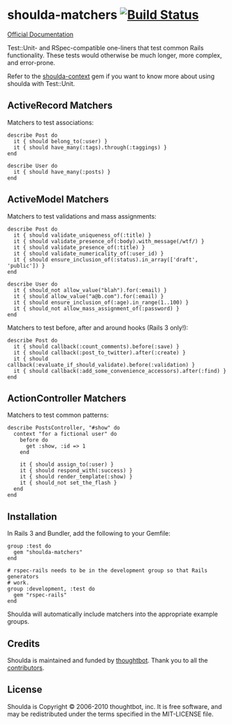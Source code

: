 # shoulda-matchers [![Build Status](https://secure.travis-ci.org/thoughtbot/shoulda-matchers.png?branch=master)](http://travis-ci.org/thoughtbot/shoulda-matchers)

[Official Documentation](http://rubydoc.info/github/thoughtbot/shoulda-matchers/master/frames)

Test::Unit- and RSpec-compatible one-liners that test common Rails functionality.
These tests would otherwise be much longer, more complex, and error-prone.

Refer to the [shoulda-context](https://github.com/thoughtbot/shoulda-context) gem if you want to know more
about using shoulda with Test::Unit.

## ActiveRecord Matchers

Matchers to test associations:

    describe Post do
      it { should belong_to(:user) }
      it { should have_many(:tags).through(:taggings) }
    end

    describe User do
      it { should have_many(:posts) }
    end

## ActiveModel Matchers

Matchers to test validations and mass assignments:

    describe Post do
      it { should validate_uniqueness_of(:title) }
      it { should validate_presence_of(:body).with_message(/wtf/) }
      it { should validate_presence_of(:title) }
      it { should validate_numericality_of(:user_id) }
      it { should ensure_inclusion_of(:status).in_array(['draft', 'public']) }
    end

    describe User do
      it { should_not allow_value("blah").for(:email) }
      it { should allow_value("a@b.com").for(:email) }
      it { should ensure_inclusion_of(:age).in_range(1..100) }
      it { should_not allow_mass_assignment_of(:password) }
    end
    
Matchers to test before, after and around hooks (Rails 3 only!):
    
    describe Post do
      it { should callback(:count_comments).before(:save) }
      it { should callback(:post_to_twitter).after(:create) }
      it { should callback(:evaluate_if_should_validate).before(:validation) }
      it { should callback(:add_some_convenience_accessors).after(:find) }
    end

## ActionController Matchers

Matchers to test common patterns:

    describe PostsController, "#show" do
      context "for a fictional user" do
        before do
          get :show, :id => 1
        end

        it { should assign_to(:user) }
        it { should respond_with(:success) }
        it { should render_template(:show) }
        it { should_not set_the_flash }
      end
    end

## Installation

In Rails 3 and Bundler, add the following to your Gemfile:

    group :test do
      gem "shoulda-matchers"
    end

    # rspec-rails needs to be in the development group so that Rails generators
    # work.
    group :development, :test do
      gem "rspec-rails"
    end

Shoulda will automatically include matchers into the appropriate example groups.

## Credits

Shoulda is maintained and funded by [thoughtbot](http://thoughtbot.com/community).
Thank you to all the [contributors](https://github.com/thoughtbot/shoulda-matchers/contributors).

## License

Shoulda is Copyright © 2006-2010 thoughtbot, inc.
It is free software, and may be redistributed under the terms specified in the MIT-LICENSE file.
